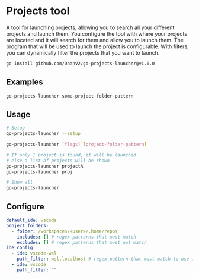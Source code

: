 # Projects tool

A tool for launching projects, allowing you to search all your different projects and launch them. You configure the tool with where your projects are located and it will search for them and allow you to launch them. The program that will be used to launch the project is configurable. With filters, you can dynamically filter the projects that you want to launch.

```bash
go install github.com/DaanV2/go-projects-launcher@v1.0.0
```

## Examples

```bash
go-projects-launcher some-project-folder-pattern
```

## Usage

```bash
# Setup
go-projects-launcher --setup

go-projects-launcher [flags] [project-folder-pattern]

# If only 1 project is found, it will be launched
# else a list of projects will be shown
go-projects-launcher projectA
go-projects-launcher proj

# Show all
go-projects-launcher
```

## Configure

```yaml
default_ide: vscode
project_folders:
  - folder: /workspaces/<user>/.home/repos
    includes: [] # regex patterns that must match
    excludes: [] # regex patterns that must not match
ide_config:
  - ide: vscode-wsl
    path_filter: wsl.localhost # regex pattern that must match to use this ide
  - ide: vscode
    path_filter: ""
```
